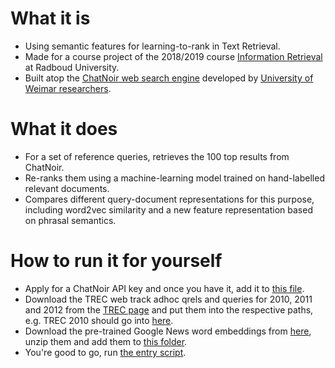 # What it is
* Using semantic features for learning-to-rank in Text Retrieval. 
* Made for a course project of the 2018/2019 course [Information Retrieval](https://www.ru.nl/prospectus/socsci/courses-osiris/ai/nwi-i00041-information-retrieval/) at Radboud University. 
* Built atop the [ChatNoir web search engine](https://www.chatnoir.eu/) developed by [University of Weimar researchers](https://webis.de/).
# What it does
* For a set of reference queries, retrieves the 100 top results from ChatNoir.
* Re-ranks them using a machine-learning model trained on hand-labelled relevant documents.
* Compares different query-document representations for this purpose, including word2vec similarity and a new feature representation based on phrasal semantics.
# How to run it for yourself
* Apply for a ChatNoir API key and once you have it, add it to [this file](api_config/apiKeys.py).
* Download the TREC web track adhoc qrels and queries for 2010, 2011 and 2012 from the [TREC page](https://trec.nist.gov/data/webmain.html) and put them into the respective paths, e.g. TREC 2010 should go into [here](trec_data/trec_2010).
* Download the pre-trained Google News word embeddings from [here](https://drive.google.com/file/d/0B7XkCwpI5KDYNlNUTTlSS21pQmM/edit), unzip them and add them to [this folder](pretrained).
* You're good to go, run [the entry script](main_logic/run.py).
